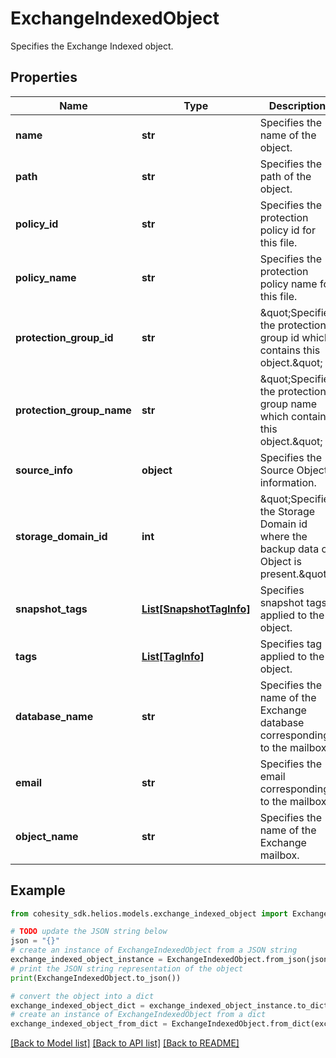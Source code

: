 # ExchangeIndexedObject

Specifies the Exchange Indexed object.

## Properties

Name | Type | Description | Notes
------------ | ------------- | ------------- | -------------
**name** | **str** | Specifies the name of the object. | [optional] 
**path** | **str** | Specifies the path of the object. | [optional] 
**policy_id** | **str** | Specifies the protection policy id for this file. | [optional] 
**policy_name** | **str** | Specifies the protection policy name for this file. | [optional] 
**protection_group_id** | **str** | \&quot;Specifies the protection group id which contains this object.\&quot; | [optional] 
**protection_group_name** | **str** | \&quot;Specifies the protection group name which contains this object.\&quot; | [optional] 
**source_info** | **object** | Specifies the Source Object information. | [optional] 
**storage_domain_id** | **int** | \&quot;Specifies the Storage Domain id where the backup data of Object is present.\&quot; | [optional] 
**snapshot_tags** | [**List[SnapshotTagInfo]**](SnapshotTagInfo.md) | Specifies snapshot tags applied to the object. | [optional] 
**tags** | [**List[TagInfo]**](TagInfo.md) | Specifies tag applied to the object. | [optional] 
**database_name** | **str** | Specifies the name of the Exchange database corresponding to the mailbox. | [optional] 
**email** | **str** | Specifies the email corresponding to the mailbox. | [optional] 
**object_name** | **str** | Specifies the name of the Exchange mailbox. | [optional] 

## Example

```python
from cohesity_sdk.helios.models.exchange_indexed_object import ExchangeIndexedObject

# TODO update the JSON string below
json = "{}"
# create an instance of ExchangeIndexedObject from a JSON string
exchange_indexed_object_instance = ExchangeIndexedObject.from_json(json)
# print the JSON string representation of the object
print(ExchangeIndexedObject.to_json())

# convert the object into a dict
exchange_indexed_object_dict = exchange_indexed_object_instance.to_dict()
# create an instance of ExchangeIndexedObject from a dict
exchange_indexed_object_from_dict = ExchangeIndexedObject.from_dict(exchange_indexed_object_dict)
```
[[Back to Model list]](../README.md#documentation-for-models) [[Back to API list]](../README.md#documentation-for-api-endpoints) [[Back to README]](../README.md)


